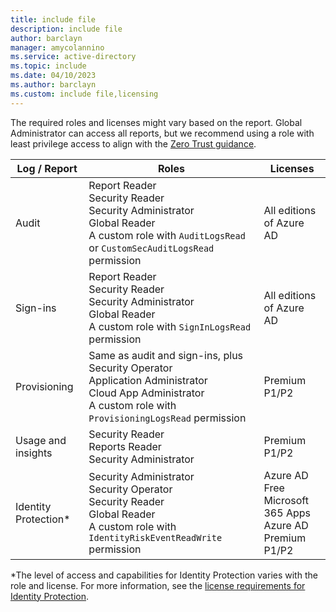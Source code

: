 ```yaml
---
title: include file
description: include file
author: barclayn
manager: amycolannino
ms.service: active-directory
ms.topic: include
ms.date: 04/10/2023
ms.author: barclayn
ms.custom: include file,licensing
---
```


The required roles and licenses might vary based on the report. Global Administrator can access all reports, but we recommend using a role with least privilege access to align with the [Zero Trust guidance](/security/zero-trust/zero-trust-overview).

| Log / Report | Roles | Licenses |
|--|--|--|
| Audit | Report Reader<br>Security Reader<br>Security Administrator<br>Global Reader<br>A custom role with `AuditLogsRead` or `CustomSecAuditLogsRead` permission | All editions of Azure AD |
| Sign-ins | Report Reader<br>Security Reader<br>Security Administrator<br>Global Reader<br>A custom role with `SignInLogsRead` permission | All editions of Azure AD |
| Provisioning | Same as audit and sign-ins, plus<br>Security Operator<br>Application Administrator<br>Cloud App Administrator<br>A custom role with `ProvisioningLogsRead` permission | Premium P1/P2 |
| Usage and insights | Security Reader<br>Reports Reader<br> Security Administrator  | Premium P1/P2 |
| Identity Protection* | Security Administrator<br>Security Operator<br>Security Reader<br>Global Reader<br>A custom role with `IdentityRiskEventReadWrite` permission | Azure AD Free<br>Microsoft 365 Apps<br>Azure AD Premium P1/P2 |

*The level of access and capabilities for Identity Protection varies with the role and license. For more information, see the [license requirements for Identity Protection](~/id-protection/overview-identity-protection.md#license-requirements).
